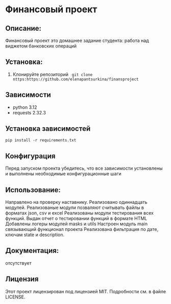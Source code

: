 # Финансовый проект


## Описание:
Финансовый проект это домашнее задание студента: работа над виджетом банковских операций


## Установка:
1. Клонируйте репозиторий 
``` git clone nttps:https://github.com/elenapantsurkina/finansproject```


## Зависимости
- python 3.12
- requests 2.32.3


## Установка зависимостей
```pip install -r requirements.txt```


## Конфигурация
Перед запуском проекта убедитесь, что все зависимости установлены и выполнены необходимые конфигурационные шаги


## Использование:
Направлено на проверку наставнику.
Реализовано одиннадцать модулей.
Реализованые модули позваляют считывать файлы в форматах json, csv и excel
Реализованы модули тестирования всех функций.
Выдан отчет о тестировании функций в формате HTML
Добавлены логеры модулей masks и utils 
Настроен модуль main связывающий функционал проекта
Реализована фильтрация по дате, ключам state и description.


## Документация:
отсутствует


## Лицензия 
Этот проект лицензирован под лицензией MIT. Подробности см. в файле LICENSE.

